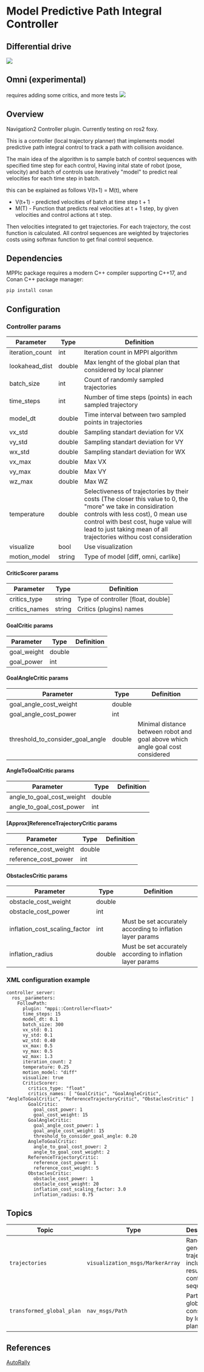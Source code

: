 # Model Predictive Path Integral Controller

## Differential drive  
![](.resources/demo-diff.gif)

## Omni (experimental)
requires adding some critics, and more tests
![](.resources/demo-omni.gif)

## Overview

Navigation2 Controller plugin. Currently testing on ros2 foxy.

This is a controller (local trajectory planner) that implements model predictive 
path integral control to track a path with collision avoidance. 

The main idea of the algorithm is to sample batch of control sequences with specified time step for each control, 
Having inital state of robot (pose, velocity) and batch of controls use iteratively "model" to predict real velocities for each time step in batch.

this can be explained as follows V(t+1) = M(t), where 

  - V(t+1) - predicted velocities of batch at time step t + 1
  - M(T) - Function that predicts real velocities at t + 1 step, by given velocities and control actions at t step.

Then velocities integrated to get trajectories. For each trajectory, the cost function is calculated. 
All control sequences are weighted by trajectories costs using softmax function to get final control sequence.

## Dependencies 
MPPIc package requires a modern C++ compiler supporting C++17, and Conan C++ package manager:
```
pip install conan
```

## Configuration

### Controller params
 | Parameter       | Type   | Definition                                                                                                                                                                                                                                                        |
 | --------------- | ------ | -----------------------------------------------------------------------------------------------------------                                                                                                                                                       |
 | iteration_count | int    | Iteration count in MPPI algorithm                                                                                                                                                                                                                                 |
 | lookahead_dist  | double | Max lenght of the global plan that considered by local planner                                                                                                                                                                                                    |
 | batch_size      | int    | Count of randomly sampled trajectories                                                                                                                                                                                                                            |
 | time_steps      | int    | Number of time steps (points) in each sampled trajectory                                                                                                                                                                                                          |
 | model_dt        | double | Time interval between two sampled points in trajectories                                                                                                                                                                                                          |
 | vx_std          | double | Sampling standart deviation for VX
 | vy_std          | double | Sampling standart deviation for VY
 | wx_std          | double | Sampling standart deviation for WX
 | vx_max          | double | Max VX
 | vy_max          | double | Max VY
 | wz_max          | double | Max WZ
 | temperature     | double | Selectiveness of trajectories by their costs (The closer this value to 0, the "more" we take in considiration controls with less cost), 0 mean use control with best cost, huge value will lead to just taking mean of all trajectories withou cost consideration |
 | visualize       | bool   | Use visualization                                                                                                                                                                                                                                                 |
 | motion_model    | string | Type of model [diff, omni, carlike]                                                                                                                                                                                                                               |

#### CriticScorer params


 | Parameter       | Type   | Definition                                                                                                  |
 | --------------- | ------ | ----------------------------------------------------------------------------------------------------------- |
 | critics_type    | string | Type of controller [float, double]                                                                          |
 | critics_names   | string | Critics (plugins) names

#### GoalCritic params
 | Parameter       | Type   | Definition                                                                                                  |
 | --------------- | ------ | ----------------------------------------------------------------------------------------------------------- |
 | goal_weight     | double |                                                                                                             |
 | goal_power      | int    |                                                                                                             |

#### GoalAngleCritic params
 | Parameter                        | Type   | Definition                                                                                                  |
 | ---------------                  | ------ | ----------------------------------------------------------------------------------------------------------- |
 | goal_angle_cost_weight           | double |                                                                                                             |
 | goal_angle_cost_power            | int    |                                                                                                             |
 | threshold_to_consider_goal_angle | double | Minimal distance between robot and goal above which angle goal cost considered                              |

#### AngleToGoalCritic params
 | Parameter                 | Type   | Definition                                                                                                  |
 | ---------------           | ------ | ----------------------------------------------------------------------------------------------------------- |
 | angle_to_goal_cost_weight | double |                                                                                                             |
 | angle_to_goal_cost_power  | int    |                                                                                                             |

#### [Approx]ReferenceTrajectoryCritic params
 | Parameter             | Type   | Definition                                                                                                  |
 | ---------------       | ------ | ----------------------------------------------------------------------------------------------------------- |
 | reference_cost_weight | double |                                                                                                             |
 | reference_cost_power  | int    |                                                                                                             |

#### ObstaclesCritic params
 | Parameter                     | Type   | Definition                                                                                                  |
 | ---------------               | ------ | ----------------------------------------------------------------------------------------------------------- |
 | obstacle_cost_weight          | double |                                                                                                             |
 | obstacle_cost_power           | int    |                                                                                                             |
 | inflation_cost_scaling_factor | int    | Must be set accurately according to inflation layer params                                                  |
 | inflation_radius              | double | Must be set accurately according to inflation layer params                                                  |



### XML configuration example
```
controller_server:
  ros__parameters:
    FollowPath:
      plugin: "mppi::Controller<float>"
      time_steps: 15
      model_dt: 0.1
      batch_size: 300
      vx_std: 0.1
      vy_std: 0.1
      wz_std: 0.40
      vx_max: 0.5
      vy_max: 0.5
      wz_max: 1.3
      iteration_count: 2
      temperature: 0.25
      motion_model: "diff"
      visualize: true
      CriticScorer:
        critics_type: "float"
        critics_names: [ "GoalCritic", "GoalAngleCritic", "AngleToGoalCritic", "ReferenceTrajectoryCritic", "ObstaclesCritic" ]
        GoalCritic:
          goal_cost_power: 1
          goal_cost_weight: 15
        GoalAngleCritic:
          goal_angle_cost_power: 1
          goal_angle_cost_weight: 15 
          threshold_to_consider_goal_angle: 0.20
        AngleToGoalCritic:
          angle_to_goal_cost_power: 2
          angle_to_goal_cost_weight: 2
        ReferenceTrajectoryCritic:
          reference_cost_power: 1
          reference_cost_weight: 5
        ObstaclesCritic:
          obstacle_cost_power: 1
          obstacle_cost_weight: 20
          inflation_cost_scaling_factor: 3.0
          inflation_radius: 0.75
```

## Topics

| Topic                     | Type                             | Description                                                           |
|---------------------------|----------------------------------|-----------------------------------------------------------------------|
| `trajectories`            | `visualization_msgs/MarkerArray` | Randomly generated trajectories, including resulting control sequence |
| `transformed_global_plan` | `nav_msgs/Path`                  | Part of global plan considered by local planner                       |

## References
[AutoRally](https://github.com/AutoRally/autorally)
